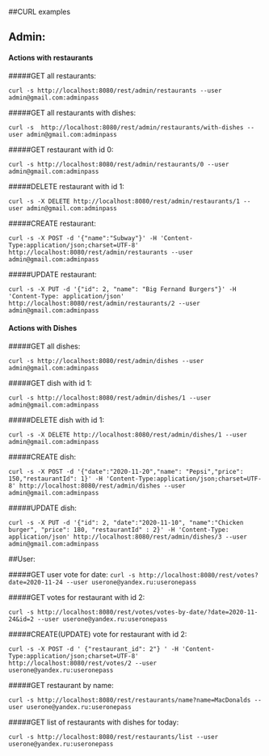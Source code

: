 ##CURL examples



## Admin:

#### Actions with restaurants 

#####GET all restaurants:

`curl -s http://localhost:8080/rest/admin/restaurants --user admin@gmail.com:adminpass`
 
 #####GET all restaurants with dishes:
 
`curl -s  http://localhost:8080/rest/admin/restaurants/with-dishes --user admin@gmail.com:adminpass`
   
#####GET restaurant with id 0:

`curl -s http://localhost:8080/rest/admin/restaurants/0 --user admin@gmail.com:adminpass` 
 
#####DELETE restaurant with id 1:
 
`curl -s -X DELETE http://localhost:8080/rest/admin/restaurants/1 --user admin@gmail.com:adminpass`
 
#####CREATE restaurant:

`curl -s -X POST -d '{"name":"Subway"}' -H 'Content-Type:application/json;charset=UTF-8' http://localhost:8080/rest/admin/restaurants --user admin@gmail.com:adminpass`
 
#####UPDATE restaurant:
 
`curl -s -X PUT -d '{"id": 2, "name": "Big Fernand Burgers"}' -H 'Content-Type: application/json' http://localhost:8080/rest/admin/restaurants/2 --user admin@gmail.com:adminpass`


#### Actions with Dishes

#####GET all dishes:

`curl -s http://localhost:8080/rest/admin/dishes --user admin@gmail.com:adminpass`

#####GET dish with id 1:

`curl -s http://localhost:8080/rest/admin/dishes/1 --user admin@gmail.com:adminpass`

#####DELETE dish with id 1:

 `curl -s -X DELETE http://localhost:8080/rest/admin/dishes/1 --user admin@gmail.com:adminpass`
 
#####CREATE dish:

`curl -s -X POST -d '{"date":"2020-11-20","name": "Pepsi","price": 150,"restaurantId": 1}' -H 'Content-Type:application/json;charset=UTF-8' http://localhost:8080/rest/admin/dishes --user admin@gmail.com:adminpass`

#####UPDATE dish:

`curl -s -X PUT -d '{"id": 2, "date":"2020-11-10", "name":"Chicken burger", "price": 180, "restaurantId" : 2}' -H 'Content-Type: application/json' http://localhost:8080/rest/admin/dishes/3 --user admin@gmail.com:adminpass`


##User:

#####GET user vote for date:
`curl -s http://localhost:8080/rest/votes?date=2020-11-24 --user userone@yandex.ru:useronepass`

#####GET votes for restaurant with id 2:

`curl -s http://localhost:8080/rest/votes/votes-by-date/?date=2020-11-24&id=2 --user userone@yandex.ru:useronepass`

#####CREATE(UPDATE) vote for restaurant with id 2:

`curl -s -X POST -d ' {"restaurant_id": 2"} ' -H 'Content-Type:application/json;charset=UTF-8' http://localhost:8080/rest/votes/2 --user userone@yandex.ru:useronepass`

#####GET restaurant by name:

`curl -s http://localhost:8080/rest/restaurants/name?name=MacDonalds --user userone@yandex.ru:useronepass`

#####GET list of restaurants with dishes for today:

`curl -s http://localhost:8080/rest/restaurants/list --user userone@yandex.ru:useronepass`
